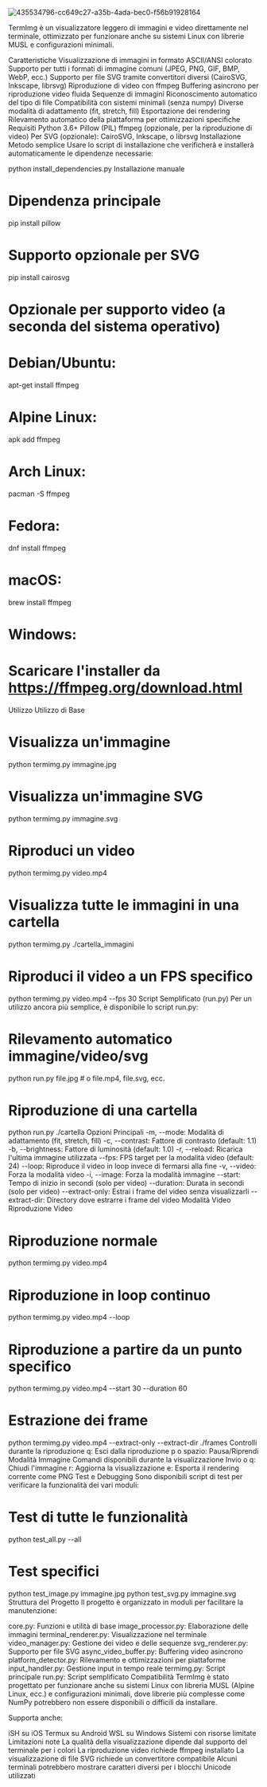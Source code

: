 ![435534796-cc649c27-a35b-4ada-bec0-f56b91928164](https://github.com/user-attachments/assets/f6c3017a-f9cf-4691-bbb6-6de050fff7f4)

TermImg è un visualizzatore leggero di immagini e video direttamente nel terminale, ottimizzato per funzionare anche su sistemi Linux con librerie MUSL e configurazioni minimali.

Caratteristiche
Visualizzazione di immagini in formato ASCII/ANSI colorato
Supporto per tutti i formati di immagine comuni (JPEG, PNG, GIF, BMP, WebP, ecc.)
Supporto per file SVG tramite convertitori diversi (CairoSVG, Inkscape, librsvg)
Riproduzione di video con ffmpeg
Buffering asincrono per riproduzione video fluida
Sequenze di immagini
Riconoscimento automatico del tipo di file
Compatibilità con sistemi minimali (senza numpy)
Diverse modalità di adattamento (fit, stretch, fill)
Esportazione dei rendering
Rilevamento automatico della piattaforma per ottimizzazioni specifiche
Requisiti
Python 3.6+
Pillow (PIL)
ffmpeg (opzionale, per la riproduzione di video)
Per SVG (opzionale): CairoSVG, Inkscape, o librsvg
Installazione
Metodo semplice
Usare lo script di installazione che verificherà e installerà automaticamente le dipendenze necessarie:

python install_dependencies.py
Installazione manuale
# Dipendenza principale
pip install pillow

# Supporto opzionale per SVG
pip install cairosvg

# Opzionale per supporto video (a seconda del sistema operativo)
# Debian/Ubuntu:
apt-get install ffmpeg
# Alpine Linux:
apk add ffmpeg
# Arch Linux:
pacman -S ffmpeg
# Fedora:
dnf install ffmpeg
# macOS:
brew install ffmpeg
# Windows:
# Scaricare l'installer da https://ffmpeg.org/download.html
Utilizzo
Utilizzo di Base
# Visualizza un'immagine
python termimg.py immagine.jpg

# Visualizza un'immagine SVG
python termimg.py immagine.svg

# Riproduci un video
python termimg.py video.mp4

# Visualizza tutte le immagini in una cartella
python termimg.py ./cartella_immagini

# Riproduci il video a un FPS specifico
python termimg.py video.mp4 --fps 30
Script Semplificato (run.py)
Per un utilizzo ancora più semplice, è disponibile lo script run.py:

# Rilevamento automatico immagine/video/svg
python run.py file.jpg    # o file.mp4, file.svg, ecc.

# Riproduzione di una cartella
python run.py ./cartella
Opzioni Principali
-m, --mode: Modalità di adattamento (fit, stretch, fill)
-c, --contrast: Fattore di contrasto (default: 1.1)
-b, --brightness: Fattore di luminosità (default: 1.0)
-r, --reload: Ricarica l'ultima immagine utilizzata
--fps: FPS target per la modalità video (default: 24)
--loop: Riproduce il video in loop invece di fermarsi alla fine
-v, --video: Forza la modalità video
-i, --image: Forza la modalità immagine
--start: Tempo di inizio in secondi (solo per video)
--duration: Durata in secondi (solo per video)
--extract-only: Estrai i frame del video senza visualizzarli
--extract-dir: Directory dove estrarre i frame del video
Modalità Video
Riproduzione Video
# Riproduzione normale
python termimg.py video.mp4

# Riproduzione in loop continuo
python termimg.py video.mp4 --loop

# Riproduzione a partire da un punto specifico
python termimg.py video.mp4 --start 30 --duration 60

# Estrazione dei frame
python termimg.py video.mp4 --extract-only --extract-dir ./frames
Controlli durante la riproduzione
q: Esci dalla riproduzione
p o spazio: Pausa/Riprendi
Modalità Immagine
Comandi disponibili durante la visualizzazione
Invio o q: Chiudi l'immagine
r: Aggiorna la visualizzazione
e: Esporta il rendering corrente come PNG
Test e Debugging
Sono disponibili script di test per verificare la funzionalità dei vari moduli:

# Test di tutte le funzionalità
python test_all.py --all

# Test specifici
python test_image.py immagine.jpg
python test_svg.py immagine.svg
Struttura del Progetto
Il progetto è organizzato in moduli per facilitare la manutenzione:

core.py: Funzioni e utilità di base
image_processor.py: Elaborazione delle immagini
terminal_renderer.py: Visualizzazione nel terminale
video_manager.py: Gestione dei video e delle sequenze
svg_renderer.py: Supporto per file SVG
async_video_buffer.py: Buffering video asincrono
platform_detector.py: Rilevamento e ottimizzazioni per piattaforme
input_handler.py: Gestione input in tempo reale
termimg.py: Script principale
run.py: Script semplificato
Compatibilità
TermImg è stato progettato per funzionare anche su sistemi Linux con libreria MUSL (Alpine Linux, ecc.) e configurazioni minimali, dove librerie più complesse come NumPy potrebbero non essere disponibili o difficili da installare.

Supporta anche:

iSH su iOS
Termux su Android
WSL su Windows
Sistemi con risorse limitate
Limitazioni note
La qualità della visualizzazione dipende dal supporto del terminale per i colori
La riproduzione video richiede ffmpeg installato
La visualizzazione di file SVG richiede un convertitore compatibile
Alcuni terminali potrebbero mostrare caratteri diversi per i blocchi Unicode utilizzati
